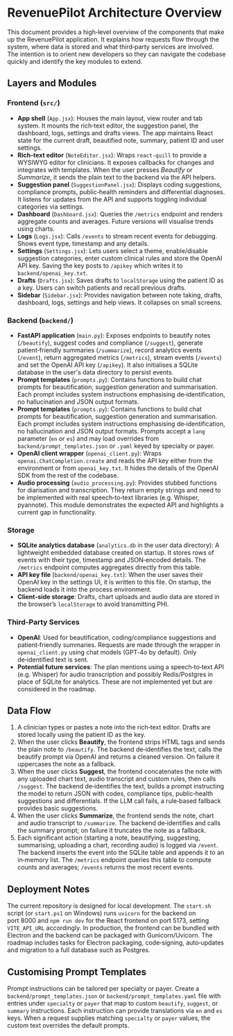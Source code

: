 # RevenuePilot Architecture Overview

This document provides a high‑level overview of the components that make up the RevenuePilot application.  It explains how requests flow through the system, where data is stored and what third‑party services are involved.  The intention is to orient new developers so they can navigate the codebase quickly and identify the key modules to extend.

## Layers and Modules

### Frontend (`src/`)

- **App shell** (`App.jsx`): Houses the main layout, view router and tab system.  It mounts the rich‑text editor, the suggestion panel, the dashboard, logs, settings and drafts views.  The app maintains React state for the current draft, beautified note, summary, patient ID and user settings.
- **Rich‑text editor** (`NoteEditor.jsx`): Wraps `react‑quill` to provide a WYSIWYG editor for clinicians.  It exposes callbacks for changes and integrates with templates.  When the user presses _Beautify_ or _Summarize_, it sends the plain text to the backend via the API helpers.
- **Suggestion panel** (`SuggestionPanel.jsx`): Displays coding suggestions, compliance prompts, public‑health reminders and differential diagnoses.  It listens for updates from the API and supports toggling individual categories via settings.
- **Dashboard** (`Dashboard.jsx`): Queries the `/metrics` endpoint and renders aggregate counts and averages.  Future versions will visualise trends using charts.
- **Logs** (`Logs.jsx`): Calls `/events` to stream recent events for debugging.  Shows event type, timestamp and any details.
- **Settings** (`Settings.jsx`): Lets users select a theme, enable/disable suggestion categories, enter custom clinical rules and store the OpenAI API key.  Saving the key posts to `/apikey` which writes it to `backend/openai_key.txt`.
- **Drafts** (`Drafts.jsx`): Saves drafts to `localStorage` using the patient ID as a key.  Users can switch patients and recall previous drafts.
- **Sidebar** (`Sidebar.jsx`): Provides navigation between note taking, drafts, dashboard, logs, settings and help views.  It collapses on small screens.

### Backend (`backend/`)

- **FastAPI application** (`main.py`): Exposes endpoints to beautify notes (`/beautify`), suggest codes and compliance (`/suggest`), generate patient‑friendly summaries (`/summarize`), record analytics events (`/event`), return aggregated metrics (`/metrics`), stream events (`/events`) and set the OpenAI API key (`/apikey`).  It also initialises a SQLite database in the user's data directory to persist events.
- **Prompt templates** (`prompts.py`): Contains functions to build chat prompts for beautification, suggestion generation and summarisation.  Each prompt includes system instructions emphasising de‑identification, no hallucination and JSON output formats.
 - **Prompt templates** (`prompts.py`): Contains functions to build chat prompts for beautification, suggestion generation and summarisation.  Each prompt includes system instructions emphasising de‑identification, no hallucination and JSON output formats.  Prompts accept a `lang` parameter (`en` or `es`) and may load overrides from `backend/prompt_templates.json` or `.yaml` keyed by specialty or payer.
- **OpenAI client wrapper** (`openai_client.py`): Wraps `openai.ChatCompletion.create` and reads the API key either from the environment or from `openai_key.txt`.  It hides the details of the OpenAI SDK from the rest of the codebase.
- **Audio processing** (`audio_processing.py`): Provides stubbed functions for diarisation and transcription.  They return empty strings and need to be implemented with real speech‑to‑text libraries (e.g. Whisper, pyannote).  This module demonstrates the expected API and highlights a current gap in functionality.

### Storage

- **SQLite analytics database** (`analytics.db` in the user data directory): A lightweight embedded database created on startup.  It stores rows of events with their type, timestamp and JSON‑encoded details.  The `/metrics` endpoint computes aggregates directly from this table.
- **API key file** (`backend/openai_key.txt`): When the user saves their OpenAI key in the settings UI, it is written to this file.  On startup, the backend loads it into the process environment.
- **Client‑side storage**: Drafts, chart uploads and audio data are stored in the browser’s `localStorage` to avoid transmitting PHI.

### Third‑Party Services

- **OpenAI**: Used for beautification, coding/compliance suggestions and patient‑friendly summaries.  Requests are made through the wrapper in `openai_client.py` using chat models (GPT‑4o by default).  Only de‑identified text is sent.
- **Potential future services**: The plan mentions using a speech‑to‑text API (e.g. Whisper) for audio transcription and possibly Redis/Postgres in place of SQLite for analytics.  These are not implemented yet but are considered in the roadmap.

## Data Flow

1. A clinician types or pastes a note into the rich‑text editor.  Drafts are stored locally using the patient ID as the key.
2. When the user clicks **Beautify**, the frontend strips HTML tags and sends the plain note to `/beautify`.  The backend de‑identifies the text, calls the beautify prompt via OpenAI and returns a cleaned version.  On failure it uppercases the note as a fallback.
3. When the user clicks **Suggest**, the frontend concatenates the note with any uploaded chart text, audio transcript and custom rules, then calls `/suggest`.  The backend de‑identifies the text, builds a prompt instructing the model to return JSON with codes, compliance tips, public‑health suggestions and differentials.  If the LLM call fails, a rule‑based fallback provides basic suggestions.
4. When the user clicks **Summarize**, the frontend sends the note, chart and audio transcript to `/summarize`.  The backend de‑identifies and calls the summary prompt; on failure it truncates the note as a fallback.
5. Each significant action (starting a note, beautifying, suggesting, summarising, uploading a chart, recording audio) is logged via `/event`.  The backend inserts the event into the SQLite table and appends it to an in‑memory list.  The `/metrics` endpoint queries this table to compute counts and averages; `/events` returns the most recent events.

## Deployment Notes

The current repository is designed for local development.  The `start.sh` script (or `start.ps1` on Windows) runs `uvicorn` for the backend on port 8000 and `npm run dev` for the React frontend on port 5173, setting `VITE_API_URL` accordingly.  In production, the frontend can be bundled with Electron and the backend can be packaged with Gunicorn/Uvicorn.  The roadmap includes tasks for Electron packaging, code‑signing, auto‑updates and migration to a full database such as Postgres.

## Customising Prompt Templates

Prompt instructions can be tailored per specialty or payer.  Create a `backend/prompt_templates.json` or `backend/prompt_templates.yaml` file with entries under `specialty` or `payer` that map to custom `beautify`, `suggest`, or `summary` instructions.  Each instruction can provide translations via `en` and `es` keys.  When a request supplies matching `specialty` or `payer` values, the custom text overrides the default prompts.
